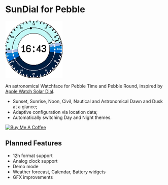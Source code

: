 # SunDial for Pebble

![screenshot](misc/screenDay.png)

An astronomical Watchface for Pebble Time and Pebble Round, inspired by [Apple Watch Solar Dial](https://www.hodinkee.com/articles/the-eerie-beauty-of-the-apple-watch-solar-face-and-the-anatomy-of-nightfall).

+ Sunset, Sunrise, Noon, Civil, Nautical and Astronomical Dawn and Dusk at a glance;
+ Adaptive configuration via location data;
+ Automatically switching Day and Night themes.

<a href="https://www.buymeacoffee.com/mbosc" target="_blank"><img src="https://cdn.buymeacoffee.com/buttons/default-orange.png" alt="Buy Me A Coffee" height="41" width="174"></a>

## Planned Features

+ 12h format support
+ Analog clock support
+ Demo mode
+ Weather forecast, Calendar, Battery widgets
+ GFX improvements